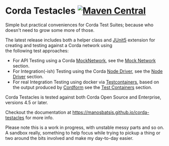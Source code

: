 # Corda Testacles [![Maven Central](https://img.shields.io/maven-central/v/com.github.manosbatsis.corda.testacles/corda-testacles-testcontainers.svg)](https://repo1.maven.org/maven2/com/github/manosbatsis/corda/testacles/) 

Simple but practical conveniences for Corda Test Suites; 
because who doesn't need to grow some more of those. 

The latest release includes both a helper class and 
[JUnit5](https://junit.org/junit5) 
extension for creating and testing against a Corda network using  
the following test approaches:

- For API Testing using a Corda [MockNetwork](https://docs.corda.net/docs/corda-os/4.6/api-testing.html#flow-testing), 
see the [Mock Network](mocknetwork/) section.
- For Integration(-ish) Testing using the Corda [Node Driver](https://docs.corda.net/docs/corda-os/4.6/tutorial-integration-testing.html), 
see the [Node Driver](nodedriver/) section.
- For real Integration Testing using docker via [Testcontainers](https://www.testcontainers.org/), 
based on the output produced by [Cordform](https://docs.corda.net/docs/corda-os/4.6/generating-a-node.html) 
see the [Test Containers](testcontainers/) section.
 
Corda Testacles is tested against both Corda Open Source 
and Enterprise, versions 4.5 or later. 

Checkout the documentation at https://manosbatsis.github.io/corda-testacles for more info.

Please note this is a work in progress, with unstable messy 
parts and so on. A sandbox really, something to help focus while trying 
to pickup a thing or two around the bits involved and make my 
day-to-day easier.




